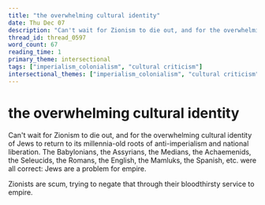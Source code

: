 ```yaml
---
title: "the overwhelming cultural identity"
date: Thu Dec 07
description: "Can't wait for Zionism to die out, and for the overwhelming cultural identity of Jews to return to its millennia-old roots of anti-imperialism and national..."
thread_id: thread_0597
word_count: 67
reading_time: 1
primary_theme: intersectional
tags: ["imperialism_colonialism", "cultural criticism"]
intersectional_themes: ["imperialism_colonialism", "cultural criticism"]
---
```


# the overwhelming cultural identity

Can't wait for Zionism to die out, and for the overwhelming cultural identity of Jews to return to its millennia-old roots of anti-imperialism and national liberation. The Babylonians, the Assyrians, the Medians, the Achaemenids, the Seleucids, the Romans, the English, the Mamluks, the Spanish, etc. were all correct: Jews are a problem for empire.

Zionists are scum, trying to negate that through their bloodthirsty service to empire.